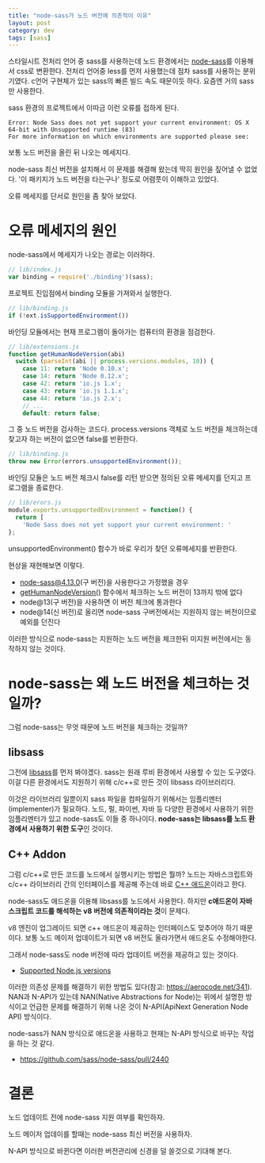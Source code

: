 ```yaml
---
title: "node-sass가 노드 버전에 의존적이 이유"
layout: post
category: dev
tags: [sass]
---
```


스타일시트 전처리 언어 중 sass를 사용하는데 노드 환경에서는 [node-sass](https://github.com/sass/node-sass)를 이용해서 css로 변환한다.
전처리 언어중 less를 먼저 사용했는데 점차 sass를 사용하는 분위기였다.
c언어 구현체가 있는 sass의 빠른 빌드 속도 때문이듯 하다.
요즘엔 거의 sass만 사용한다.

sass 환경의 프로젝트에서 이따금 이런 오류를 접하게 된다.

```
Error: Node Sass does not yet support your current environment: OS X 64-bit with Unsupported runtime (83)
For more information on which environments are supported please see:
```

보통 노드 버전을 올린 뒤 나오는 메세지다.

node-sass 최신 버전을 설치해서 이 문제를 해결해 왔는데 딱히 원인을 짚어낼 수 없었다. 
'이 패키지가 노드 버전을 타는구나' 정도로 어렴풋이 이해하고 있었다.

오류 메세지를 단서로 원인을 좀 찾아 보았다. 

# 오류 메세지의 원인 

node-sass에서 메세지가 나오는 경로는 이러하다. 

```js
// lib/index.js
var binding = require('./binding')(sass); 
```

프로젝트 진입점에서 binding 모듈을 가져와서 실행한다.

```js
// lib/binding.js
if (!ext.isSupportedEnvironment())  
```

바인딩 모듈에서는 현재 프로그램이 돌아가는 컴퓨터의 환경을 점검한다. 

```js
// lib/extensions.js
function getHumanNodeVersion(abi)  
  switch (parseInt(abi || process.versions.modules, 10)) {
    case 11: return 'Node 0.10.x';
    case 14: return 'Node 0.12.x';
    case 42: return 'io.js 1.x';
    case 43: return 'io.js 1.1.x';
    case 44: return 'io.js 2.x';
    // ... 
    default: return false;
```

그 중 노드 버전을 검사하는 코드다. 
process.versions 객체로 노드 버전을 체크하는데 찾고자 하는 버전이 없으면 false를 반환한다.

```js
// lib/binding.js 
throw new Error(errors.unsupportedEnvironment()); 
```

바인딩 모듈은 노드 버전 체크시 false를 리턴 받으면 정의된 오류 메세지를 던지고 프로그램을 종료한다. 

```js
// lib/erors.js
module.exports.unsupportedEnvironment = function() {
  return [
    'Node Sass does not yet support your current environment: '
};
```

unsupportedEnvironment() 함수가 바로 우리가 찾던 오류메세지를 반환한다.

현상을 재현해보면 이렇다.

- node-sass@4.13.0(구 버전)을 사용한다고 가정했을 경우 
- [getHumanNodeVersion()](https://github.com/sass/node-sass/blob/v4.13.0/lib/extensions.js#L81) 함수에서 체크하는 노드 버전이 13까지 밖에 없다
- node@13(구 버전)을 사용하면 이 버전 체크에 통과한다
- node@14(신 버전)로 올리면 node-sass 구버전에서는 지원하지 않는 버전이므로 예외를 던진다 

이러한 방식으로 node-sass는 지원하는 노드 버전을 체크한뒤 미지원 버전에서는 동작하지 않는 것이다.

# node-sass는 왜 노드 버전을 체크하는 것일까?

그럼 node-sass는 무엇 때문에 노드 버전을 체크하는 것일까? 

## libsass

그전에 [libsass](https://sass-lang.com/libsass)를 먼저 봐야겠다.
sass는 원래 루비 환경에서 사용할 수 있는 도구였다. 
이걸 다른 환경에서도 지원하기 위해 c/c++로 만든 것이 libsass 라이브러리다. 

이것은 라이브러리 일뿐이지 sass 파일을 컴파일하기 위해서는 임플리멘터(implementer)가 필요하다.
노드, 펄, 파이썬, 자바 등 다양한 환경에서 사용하기 위한 임플리멘터가 있고
node-sass도 이들 중 하나이다. **node-sass는 libsass를 노드 환경에서 사용하기 위한 도구**인 것이다.

## C++ Addon

그럼 c/c++로 만든 코드를 노드에서 실행시키는 방법은 뭘까?
노드는 자바스크립트와 c/c++ 라이브러리 간의 인터페이스를 제공해 주는데 바로 [C++ 애드온](https://nodejs.org/api/addons.html)이라고 한다.

node-sass도 애드온을 이용해 libsass를 노드에서 사용한다.
하지만 **c애드온이 자바스크립트 코드를 해석하는 v8 버전에 의존적이라는 것**이 문제다. 

v8 엔진이 업그레이드 되면 c++ 애드온이 제공하는 인터페이스도 맞추어야 하기 때문이다.
보통 노드 메이저 업데이트가 되면 v8 버전도 올라가면서 애드온도 수정해야한다.

그래서 node-sass도 node 버전에 따라 업데이트 버전을 제공하고 있는 것이다.
- [Supported Node.js versions](https://github.com/sass/node-sass/#supported-nodejs-versions-vary-by-release-please-consult-the-releases-page-below-is-a-quick-guide-for-minimum-support)

이러한 의존성 문제를 해결하기 위한 방법도 있다(참고: https://aerocode.net/341).
NAN과 N-API가 있는데 NAN(Native Abstractions for Node)는 위에서 설명한 방식이고 언급한 문제를 해결하기 위해 나온 것이 N-API(ApiNext Generation Node API) 방식이다.

node-sass가 NAN 방식으로 애드온을 사용하고 현재는 N-API 방식으로 바꾸는 작업을 하는 것 같다.
- https://github.com/sass/node-sass/pull/2440



# 결론 

노드 업데이트 전에 node-sass 지원 여부를 확인하자.

노드 메이저 업데이를 할때는 node-sass 최신 버전을 사용하자.

N-API 방식으로 바뀐다면 이러한 버전관리에 신경을 덜 쓸것으로 기대해 본다.
